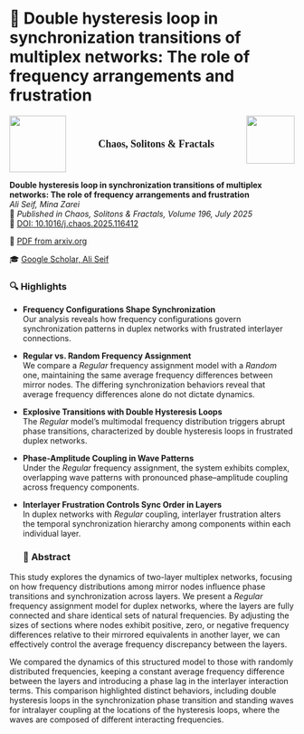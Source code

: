 # 📃 Double hysteresis loop in synchronization transitions of multiplex networks: The role of frequency arrangements and frustration
<p align="center">
  <img src="https://sdfestaticassets-eu-west-1.sciencedirectassets.com/prod/c2d2d2e89ef077cbc6663badca517ca70a10db41/image/elsevier-non-solus.svg" width="100" style="float:left; margin-right: 10px;" />
  <span style="font-size: 18px; font-weight: bold; line-height: 100px; vertical-align: super; font-family: 'Georgia', serif;">Chaos, Solitons & Fractals</span>
  <img src="https://ars.els-cdn.com/content/image/1-s2.0-S0960077925X20038-cov150h.gif" width="85" style="float:right; margin-left: 10px;" />
</p>





**Double hysteresis loop in synchronization transitions of multiplex networks: The role of frequency arrangements and frustration**  
_Ali Seif, Mina Zarei_  
📅 *Published in Chaos, Solitons & Fractals, Volume 196, July 2025*  
🔗 [DOI: 10.1016/j.chaos.2025.116412](https://doi.org/10.1016/j.chaos.2025.116412)

🔗 [PDF from arxiv.org](https://arxiv.org/pdf/2411.12094)

🎓 [Google Scholar, Ali Seif](https://scholar.google.com/citations?view_op=list_works&hl=en&authuser=1&hl=en&user=ncrwrXYAAAAJ&authuser=1)

### 🔍 Highlights

- **Frequency Configurations Shape Synchronization**  
  Our analysis reveals how frequency configurations govern synchronization patterns in duplex networks with frustrated interlayer connections.

- **Regular vs. Random Frequency Assignment**  
  We compare a *Regular* frequency assignment model with a *Random* one, maintaining the same average frequency differences between mirror nodes. The differing synchronization behaviors reveal that average frequency differences alone do not dictate dynamics.

- **Explosive Transitions with Double Hysteresis Loops**  
  The *Regular* model’s multimodal frequency distribution triggers abrupt phase transitions, characterized by double hysteresis loops in frustrated duplex networks.

- **Phase-Amplitude Coupling in Wave Patterns**  
  Under the *Regular* frequency assignment, the system exhibits complex, overlapping wave patterns with pronounced phase–amplitude coupling across frequency components.

- **Interlayer Frustration Controls Sync Order in Layers**  
  In duplex networks with *Regular* coupling, interlayer frustration alters the temporal synchronization hierarchy among components within each individual layer.


  ### 📄 Abstract

This study explores the dynamics of two-layer multiplex networks, focusing on how frequency distributions among mirror nodes influence phase transitions and synchronization across layers. We present a *Regular* frequency assignment model for duplex networks, where the layers are fully connected and share identical sets of natural frequencies. By adjusting the sizes of sections where nodes exhibit positive, zero, or negative frequency differences relative to their mirrored equivalents in another layer, we can effectively control the average frequency discrepancy between the layers. 

We compared the dynamics of this structured model to those with randomly distributed frequencies, keeping a constant average frequency difference between the layers and introducing a phase lag in the interlayer interaction terms. This comparison highlighted distinct behaviors, including double hysteresis loops in the synchronization phase transition and standing waves for intralayer coupling at the locations of the hysteresis loops, where the waves are composed of different interacting frequencies.

